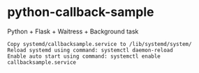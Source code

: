 # python-callback-sample
Python + Flask + Waitress + Background task




    Copy systemd/callbacksample.service to /lib/systemd/system/
    Reload systemd using command: systemctl daemon-reload
    Enable auto start using command: systemctl enable callbacksample.service

